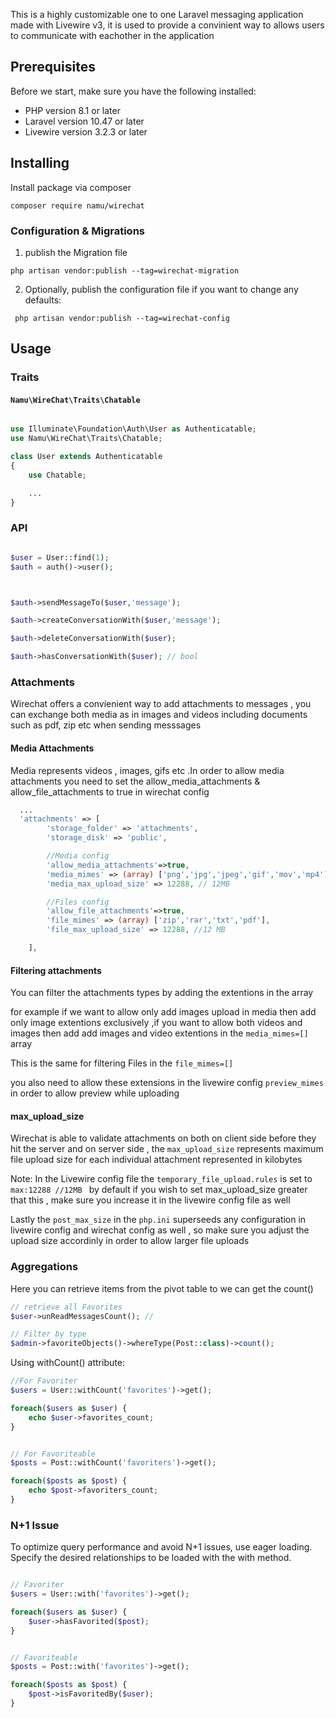 

This is a highly customizable one to one Laravel messaging application made with Livewire v3, it is used to provide a convinient way to allows users to communicate with eachother in the application 

## Prerequisites

Before we start, make sure you have the following installed:

* PHP version 8.1 or later
* Laravel version 10.47 or later
* Livewire version 3.2.3 or later


## Installing

Install package via composer 

```shell
composer require namu/wirechat
```

### Configuration & Migrations

1. publish the Migration file 
```
php artisan vendor:publish --tag=wirechat-migration
```
2. Optionally, publish the configuration file if you want to change any defaults:
```
 php artisan vendor:publish --tag=wirechat-config
```



## Usage

### Traits

#### `Namu\WireChat\Traits\Chatable`

```php

use Illuminate\Foundation\Auth\User as Authenticatable;
use Namu\WireChat\Traits\Chatable;

class User extends Authenticatable
{
    use Chatable;

    ...
}


```

 

### API


```php

$user = User::find(1);
$auth = auth()->user();



$auth->sendMessageTo($user,'message');

$auth->createConversationWith($user,'message');

$auth->deleteConversationWith($user);

$auth->hasConversationWith($user); // bool


```


### Attachments



Wirechat offers a convienient way to add attachments to messages , you can exchange both media as in images and videos including documents such as pdf, zip etc when sending messsages

#### Media Attachments

Media represents videos , images, gifs etc .In order to allow media attachments you need to set the allow_media_attachments & allow_file_attachments to true in wirechat config

```php
  ...
  'attachments' => [
        'storage_folder' => 'attachments',
        'storage_disk' => 'public',

        //Media config
        'allow_media_attachments'=>true,
        'media_mimes' => (array) ['png','jpg','jpeg','gif','mov','mp4'],
        'media_max_upload_size' => 12288, // 12MB

        //Files config
        'allow_file_attachments'=>true,
        'file_mimes' => (array) ['zip','rar','txt','pdf'],
        'file_max_upload_size' => 12288, //12 MB

    ],
```

#### Filtering attachments 
 
You can filter the attachments types by adding the extentions in the array 

for example if we want to allow only add images upload in media then add only image extentions exclusively ,if you want to allow both videos and images then add add images and video extentions in the `media_mimes=[]` array

This is the same for filtering Files in the `file_mimes=[]`

you also need to allow these extensions   in the livewire config `preview_mimes` in order to allow preview while uploading 


#### max_upload_size

Wirechat is able to validate attachments on both on client side before they hit the server  and on server side ,  the `max_upload_size` represents maximum file upload size for each individual attachment represented in kilobytes 

Note: In the Livewire config file the `temporary_file_upload.rules` is set to `max:12288 //12MB ` by default if you wish to  set max_upload_size greater that this , make sure you increase it in the livewire config file as well

Lastly the `post_max_size` in the `php.ini` superseeds any configuration in livewire config and wirechat config as well , so make sure you adjust the upload size accordinly in order to allow larger file uploads 


### Aggregations
Here you can retrieve items from the pivot table to we can get the count()

```php
// retrieve all Favorites
$user->unReadMessagesCount(); //

// Filter by type
$admin->favoriteObjects()->whereType(Post::class)->count();


```

Using withCount() attribute:

```php
//For Favoriter
$users = User::withCount('favorites')->get();

foreach($users as $user) {
    echo $user->favorites_count;
}


// For Favoriteable
$posts = Post::withCount('favoriters')->get();

foreach($posts as $post) {
    echo $post->favoriters_count;
}
```


### N+1 Issue


To optimize query performance and avoid N+1 issues, use eager loading. Specify the desired relationships to be loaded with the with method.


```php

// Favoriter
$users = User::with('favorites')->get();

foreach($users as $user) {
    $user->hasFavorited($post);
}


// Favoriteable
$posts = Post::with('favorites')->get();

foreach($posts as $post) {
    $post->isFavoritedBy($user);
}

```